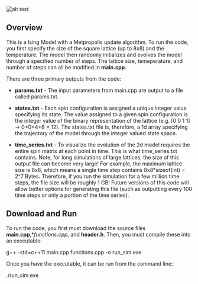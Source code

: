 ![alt text](https://github.com/jakehanson/ISING/blob/dev/Ising_Freeze.gif)

## Overview
This is a Ising Model with a Metpropolis update algorithm. To run the code, you first specify the size of the square lattice (up to 8x8) and the temperature. The model then randomly initializes and evolves the model through a specified number of steps. The lattice size, temeperature, and number of steps can all be modified in **main.cpp**.

There are three primary outputs from the code:
* **params.txt** - The input parameters from main.cpp are output to a file called params.txt.

* **states.txt** - Each spin configuration is assigned a unique integer value specifying its state. The value assigned to a given spin configuration is the integer value of the binary representation of the lattice (e.g. [0 0 1 1] -> 0+0+4+8 = 12). The states.txt file is, therefore, a 1d array specifying the trajectory of the model through the integer valued state space.

* **time_series.txt** - To visualize the evolution of the 2d model requires the entire spin matrix at each point in time. This is what time_series.txt contains. Note, for long simulations of large lattices, the size of this output file can become very large! For example, the maximum lattice size is 8x8, which means a single time step contains 8x8*sizeof(int) = 2^7 Bytes. Therefore, if you run the simulation for a few million time steps, the file size will be roughly 1 GB! Future versions of this code will allow better options for generating this file (such as outputting every 100 time steps or only a portion of the time series).

## Download and Run
To run the code, you first must download the source files **main.cpp**,**functions.cpp*, and **header.h**. Then, you must compile these into an executable:

g++ -std=c++11 main.cpp functions.cpp -o run_sim.exe

Once you have the executable, it can be run from the command line:

./run_sim.exe